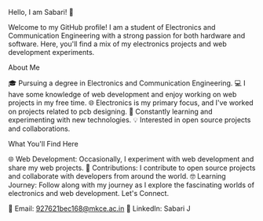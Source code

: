 Hello, I am Sabari! 👋

Welcome to my GitHub profile! I am a student of Electronics and Communication Engineering with a strong passion for both hardware and software. Here, you'll find a mix of my electronics projects and web development experiments.

About Me

🎓 Pursuing a degree in Electronics and Communication Engineering.
💻 I have some knowledge of web development and enjoy working on web projects in my free time.
🌐 Electronics is my primary focus, and I've worked on projects related to pcb designing.
🚀 Constantly learning and experimenting with new technologies.
💡 Interested in open source projects and collaborations.

What You'll Find Here

🌐 Web Development: Occasionally, I experiment with web development and share my web projects.
🤝 Contributions: I contribute to open source projects and collaborate with developers from around the world.
🤓 Learning Journey: Follow along with my journey as I explore the fascinating worlds of electronics and web development.
Let's Connect.

📧 Email: 927621bec168@mkce.ac.in
💼 LinkedIn: Sabari J
<!---
SabariBE/SabariBE is a ✨ special ✨ repository because its `README.md` (this file) appears on your GitHub profile.
You can click the Preview link to take a look at your changes.
--->
